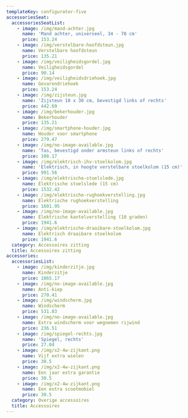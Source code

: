 ```yaml
---
templateKey: configurator-five
accessoriesSeat:
  accessoriesSeatList:
    - image: /img/mand-achter.jpg
      name: 'Mand achter, universeel, 34 - 70 cm'
      price: 153.24
    - image: /img/verstelbare-hoofdsteun.jpg
      name: Verstelbare hoofdsteun
      price: 135.21
    - image: /img/veiligheidsgordel.jpg
      name: Veiligheidsgordel
      price: 90.14
    - image: /img/veiligheidsdriehoek.jpg
      name: Gevarendriehoek
      price: 153.24
    - image: /img/zijsteun.jpg
      name: 'Zijsteun 10 x 30 cm, bevestigd links of rechts'
      price: 442.69
    - image: /img/bekerhouder.jpg
      name: Bekerhouder
      price: 135.21
    - image: /img/smartphone-houder.jpg
      name: Houder voor smartphone
      price: 279.47
    - image: /img/no-image-available.jpg
      name: 'Tas, bevestigd onder armsteun links of rechts'
      price: 108.17
    - image: /img/elektrisch-ihv-stoelkolom.jpg
      name: 'Elektrisch, in hoogte verstelbare stoelkolom (15 cm)'
      price: 991.56
    - image: /img/elektrische-stoelslede.jpg
      name: Elektrische stoelslede (15 cm)
      price: 1532.42
    - image: /img/elektrische-rughoekverstelling.jpg
      name: Elektrische rughoekverstelling
      price: 1601.95
    - image: /img/no-image-available.jpg
      name: Elektrische kantelverstelling (10 graden)
      price: 1941.6
    - image: /img/elektrische-draaibare-stoelkolom.jpg
      name: Elektrisch draaibare stoelkolom
      price: 1941.6
  category: Accessoires zitting
  title: Accessoires zitting
accessories:
  accessoriesList:
    - image: /img/kinderzitje.jpg
      name: Kinderzitje
      price: 1065.17
    - image: /img/no-image-available.jpg
      name: Anti-kiep
      price: 270.41
    - image: /img/windscherm.jpg
      name: Windscherm
      price: 531.83
    - image: /img/no-image-available.jpg
      name: Extra windscherm voor wegnemen rijwind
      price: 236.51
    - image: /img/spiegel-rechts.jpg
      name: 'Spiegel, rechts'
      price: 27.04
    - image: /img/x2-4w-zijkant.png
      name: Vijf extra wielen
      price: 30.5
    - image: /img/x2-4w-zijkant.png
      name: Een jaar extra garantie
      price: 30.5
    - image: /img/x2-4w-zijkant.png
      name: Een extra scootmobiel
      price: 30.5
  category: Overige accessoires
  title: Accessoires
---
```


